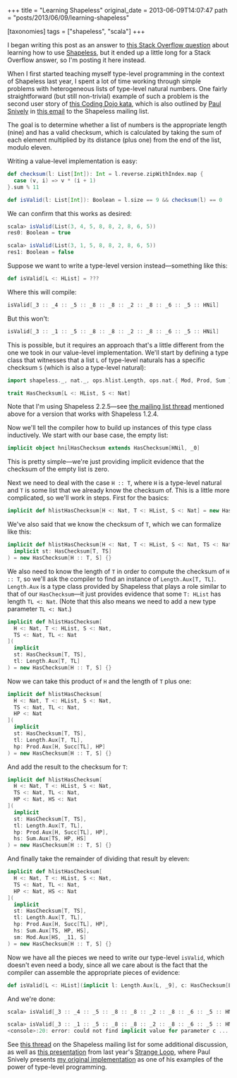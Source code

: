 +++
title = "Learning Shapeless"
original_date = 2013-06-09T14:07:47
path = "posts/2013/06/09/learning-shapeless"

[taxonomies]
tags = ["shapeless", "scala"]
+++

I began writing this post as an answer to [this Stack Overflow question](https://stackoverflow.com/q/17009675/334519) about
learning how to use [Shapeless](https://github.com/milessabin/shapeless),
but it ended up a little long for a Stack Overflow answer, so I'm posting it here instead.

When I first started teaching myself type-level programming in the context of Shapeless last year,
I spent a lot of time working through simple problems with heterogeneous lists of type-level natural numbers.
One fairly straightforward (but still non-trivial)
example of such a problem is the second user story of [this Coding Dojo kata](http://codingdojo.org/cgi-bin/index.pl?KataBankOCR),
which is also outlined by [Paul Snively](https://twitter.com/psnively) in
[this email](https://groups.google.com/forum/#!msg/shapeless-dev/Q0VezBW2bhQ/RKF6uGljwroJ) to the Shapeless mailing list.

The goal is to determine whether a list of numbers is the appropriate length (nine) and has a valid checksum, which is calculated by taking the sum of each element multiplied by its distance (plus one) from the end of the list, modulo eleven.

<!-- more -->

Writing a value-level implementation is easy:

``` scala
def checksum(l: List[Int]): Int = l.reverse.zipWithIndex.map {
  case (v, i) => v * (i + 1)
}.sum % 11

def isValid(l: List[Int]): Boolean = l.size == 9 && checksum(l) == 0
```

We can confirm that this works as desired:

``` scala
scala> isValid(List(3, 4, 5, 8, 8, 2, 8, 6, 5))
res0: Boolean = true

scala> isValid(List(3, 1, 5, 8, 8, 2, 8, 6, 5))
res1: Boolean = false
```

Suppose we want to write a type-level version instead—something like this:

``` scala
def isValid[L <: HList] = ???
```

Where this will compile:

``` scala
isValid[_3 :: _4 :: _5 :: _8 :: _8 :: _2 :: _8 :: _6 :: _5 :: HNil]
```

But this won't:

``` scala
isValid[_3 :: _1 :: _5 :: _8 :: _8 :: _2 :: _8 :: _6 :: _5 :: HNil]
```

This is possible, but it requires an approach that's a little different from the one we took in our value-level implementation.
We'll start by defining a type class that witnesses that a list `L` of type-level naturals has a specific checksum `S` (which is also a type-level natural):

``` scala
import shapeless._, nat._, ops.hlist.Length, ops.nat.{ Mod, Prod, Sum }

trait HasChecksum[L <: HList, S <: Nat]
```

Note that I'm using Shapeless 2.2.5—see [the mailing list thread](https://groups.google.com/forum/#!msg/shapeless-dev/Q0VezBW2bhQ/RKF6uGljwroJ)
mentioned above for a version that works with Shapeless 1.2.4.

Now we'll tell the compiler how to build up instances of this type class inductively. We start with our base case, the empty list:

``` scala
implicit object hnilHasChecksum extends HasChecksum[HNil, _0]
```

This is pretty simple—we're just providing implicit evidence that the checksum of the empty list is zero.

Next we need to deal with the case `H :: T`, where `H` is a type-level natural and `T` is some list that we already know the checksum of. This is a little more complicated, so we'll work in steps. First for the basics:

``` scala
implicit def hlistHasChecksum[H <: Nat, T <: HList, S <: Nat] = new HasChecksum[H :: T, S] {}
```

We've also said that we know the checksum of `T`, which we can formalize like this:

``` scala
implicit def hlistHasChecksum[H <: Nat, T <: HList, S <: Nat, TS <: Nat](
  implicit st: HasChecksum[T, TS]
) = new HasChecksum[H :: T, S] {}
```

We also need to know the length of `T` in order to compute the checksum of `H :: T`,
so we'll ask the compiler to find an instance of `Length.Aux[T, TL]`.
`Length.Aux` is a type class provided by Shapeless that plays a role similar
to that of our `HasChecksum`—it just provides evidence that some `T: HList`
has length `TL <: Nat`.
(Note that this also means we need to add a new type parameter `TL <: Nat`.)

``` scala
implicit def hlistHasChecksum[
  H <: Nat, T <: HList, S <: Nat,
  TS <: Nat, TL <: Nat
](
  implicit
  st: HasChecksum[T, TS],
  tl: Length.Aux[T, TL]
) = new HasChecksum[H :: T, S] {}
```

Now we can take this product of `H` and the length of `T` plus one:

``` scala
implicit def hlistHasChecksum[
  H <: Nat, T <: HList, S <: Nat,
  TS <: Nat, TL <: Nat,
  HP <: Nat
](
  implicit
  st: HasChecksum[T, TS],
  tl: Length.Aux[T, TL],
  hp: Prod.Aux[H, Succ[TL], HP]
) = new HasChecksum[H :: T, S] {}
```

And add the result to the checksum for `T`:

``` scala
implicit def hlistHasChecksum[
  H <: Nat, T <: HList, S <: Nat,
  TS <: Nat, TL <: Nat,
  HP <: Nat, HS <: Nat
](
  implicit
  st: HasChecksum[T, TS],
  tl: Length.Aux[T, TL],
  hp: Prod.Aux[H, Succ[TL], HP],
  hs: Sum.Aux[TS, HP, HS]
) = new HasChecksum[H :: T, S] {}
```

And finally take the remainder of dividing that result by eleven:

``` scala
implicit def hlistHasChecksum[
  H <: Nat, T <: HList, S <: Nat,
  TS <: Nat, TL <: Nat,
  HP <: Nat, HS <: Nat
](
  implicit
  st: HasChecksum[T, TS],
  tl: Length.Aux[T, TL],
  hp: Prod.Aux[H, Succ[TL], HP],
  hs: Sum.Aux[TS, HP, HS],
  sm: Mod.Aux[HS, _11, S]
) = new HasChecksum[H :: T, S] {}
```

Now we have all the pieces we need to write our type-level `isValid`,
which doesn't even need a body, since all we care about is the fact that the
compiler can assemble the appropriate pieces of evidence:

``` scala
def isValid[L <: HList](implicit l: Length.Aux[L, _9], c: HasChecksum[L, _0]) = ()
```
 
And we're done:

``` scala
scala> isValid[_3 :: _4 :: _5 :: _8 :: _8 :: _2 :: _8 :: _6 :: _5 :: HNil]

scala> isValid[_3 :: _1 :: _5 :: _8 :: _8 :: _2 :: _8 :: _6 :: _5 :: HNil]
<console>:20: error: could not find implicit value for parameter c ...
```

See [this thread](https://groups.google.com/d/msg/shapeless-dev/Q0VezBW2bhQ/4E6GjYQcKhkJ)
on the Shapeless mailing list for some additional discussion,
as well as [this presentation](http://www.infoq.com/presentations/Types-Tests)
from last year's [Strange Loop](https://thestrangeloop.com/),
where Paul Snively presents [my original implementation](https://gist.github.com/travisbrown/3763016) as one of his examples of the power of type-level programming.

